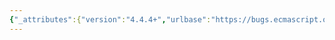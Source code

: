 ```yaml
---
{"_attributes":{"version":"4.4.4+","urlbase":"https://bugs.ecmascript.org/","maintainer":"dherman@mozilla.com"},"bug":{"bug_id":3836,"creation_ts":"2015-02-11 17:03:00 -0800","short_desc":"chapter 24: misc editorial","delta_ts":"2015-02-12 12:17:41 -0800","product":"Draft for 6th Edition","component":"editorial issue","version":"Rev 32: February 2, 2015 Draft","rep_platform":"All","op_sys":"All","bug_status":"RESOLVED","resolution":"FIXED","priority":"Normal","bug_severity":"normal","everconfirmed":true,"reporter":{"uid":"jmdyck","name":"Michael Dyck"},"assigned_to":{"uid":"allen","name":"Allen Wirfs-Brock"},"long_desc":[{"commentid":12328,"comment_count":0,"who":{"uid":"jmdyck","name":"Michael Dyck"},"bug_when":"2015-02-11 17:03:53 -0800","thetext":"----------------------------------------\nIn 24.1.1.2 \"IsDetachedBuffer( arrayBuffer )\":\n\n{1}\n24.1.1.2 / step 1:\nAssert: Type(/arrayBuffer/) is Object and it has [[ArrayBufferData]] internal\nslot.\n\n    After \"has\", insert \"an\"\n\n----------------------------------------\nIn 24.1.1.4 \"CloneArrayBuffer( srcBuffer, srcByteOffset [, cloneConstructor] )\":\n\n{2}\n24.1.1.4 / preamble:\nThe abstract operation CloneArrayBuffer takes two parameters, an ArrayBuffer\n/srcBuffer/ an integer /srcByteOffset/ and ...\n\n    After \"srcBuffer\", insert a comma.\n\n{3}\n24.1.1.4 / step 3:\nElse, assert IsConstructor(/cloneConstructor/) is *true*.\n\n    After \"assert\", insert colon\n\n{4}\n24.1.1.4 / step 6:\nLet /cloneLength/ be be /srcLength/ - /srcByteOffset/.\n\n    Delete extra \"be\"\n\n----------------------------------------\nIn 24.1.1.6 \"SetValueInBuffer (...)\":\n\n{5}\n24.1.1.6 / step 7:\nLet /elementSize/ be the Number value of the Element Size specified in Table 46\nfor Element Type /type/.\n\n    After \"Element Size\", insert \"value\"\n\n----------------------------------------\nIn 24.1.3.3 \"get ArrayBuffer [ @@species ]\":\n\n{6}\n24.1.3.3 / step 1:\nReturn *this*.\n\n    s|*this*|the *this* value|\n\n----------------------------------------\nIn 24.3.2.2 \"Runtime Semantics: Quote Abstract Operation\":\n\n{7}\n24.3.2.2 / step 2.b:\nElse if /C/ is u+0008 (BACKSPACE), U+000C (FORM FEED), u+000A (LINE FEED), ...\n\n    s|u+|U+| (twice)\n\n----------------------------------------\nIn 24.3.2.3 \"Runtime Semantics: JO Abstract Operation\":\n\n{8}\n24.3.2.3 / step 8.c.iii.1:\nLet /member/ be the concatenation of /member/ and code unit U+020 (SPACE).\n\n    s|020|0020|\n\nXXXXXXXXXXXXXXXXXXXXXXXXXXXXXXXXXXXXXXXXXXXXXXXXXXXXXXXXXXXXXXXXXXXXXXXXXXXXXXXX"},{"commentid":12336,"comment_count":1,"who":{"uid":"allen","name":"Allen Wirfs-Brock"},"bug_when":"2015-02-11 17:34:55 -0800","thetext":"fixed in rev33 editor's draft"},{"commentid":12456,"comment_count":2,"who":{"uid":"allen","name":"Allen Wirfs-Brock"},"bug_when":"2015-02-12 12:17:41 -0800","thetext":"fixed in rev33"}]}}
---
```


